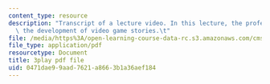 ```yaml
---
content_type: resource
description: "Transcript of a lecture video. In this lecture, the professors discuss\
  \ the development of video game stories.\t"
file: /media/https%3A/open-learning-course-data-rc.s3.amazonaws.com/cms-611j-creating-video-games-fall-2014/0471dae99aad7621a8663b1a36aef184_SSnV-2uWG9w.pdf
file_type: application/pdf
resourcetype: Document
title: 3play pdf file
uid: 0471dae9-9aad-7621-a866-3b1a36aef184
---
```

